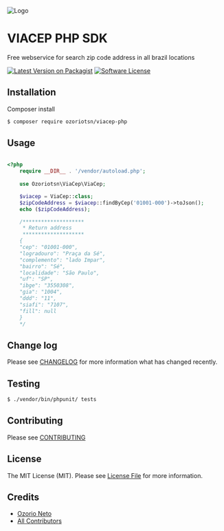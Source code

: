 

![Logo](https://meus-projetos.com/wp-content/uploads/2021/07/Capturar-2.png)



# VIACEP PHP SDK

Free webservice for search zip code address in all brazil locations

[![Latest Version on Packagist][ico-version]][link-packagist]
[![Software License][ico-license]](LICENSE.md)


## Installation

Composer install

``` bash
$ composer require ozoriotsn/viacep-php
```

## Usage

``` php

<?php
    require __DIR__ . '/vendor/autoload.php';
    
    use Ozoriotsn\ViaCep\ViaCep;

    $viacep = ViaCep::class;
    $zipCodeAddress = $viacep::findByCep('01001-000')->toJson();
    echo ($zipCodeAddress);

    /********************
     * Return address
     ********************
    {
    "cep": "01001-000",
    "logradouro": "Praça da Sé",
    "complemento": "lado Impar",
    "bairro": "Sé",
    "localidade": "São Paulo",
    "uf": "SP",
    "ibge": "3550308",
    "gia": "1004",
    "ddd": "11",
    "siafi": "7107",
    "fill": null
    }
    */


```

## Change log

Please see [CHANGELOG](CHANGELOG.md) for more information what has changed recently.

## Testing

``` bash
$ ./vendor/bin/phpunit/ tests
```

## Contributing

Please see [CONTRIBUTING](CONTRIBUTING.md)

## License

The MIT License (MIT). Please see [License File](LICENSE.md) for more information.


## Credits

- [Ozorio Neto][link-author]
- [All Contributors][link-contributors]


[ico-version]: https://img.shields.io/badge/packegist-v2.0.0-blue
[ico-license]: https://img.shields.io/badge/license-MIT-brightgreen.svg
[link-packagist]: https://packagist.org/packages/ozoriotsn/viacep-php
[link-downloads]: https://packagist.org/packages/ozoriotsn/viacep-php
[link-author]: https://github.com/ozoriotsn
[link-contributors]: ../../contributors